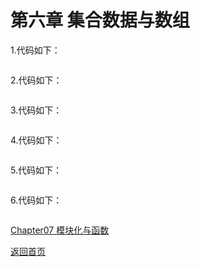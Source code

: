 # 第六章 集合数据与数组

1.代码如下：
```c

```

2.代码如下：
```c

```

3.代码如下：
```c

```

4.代码如下：
```c

```

5.代码如下：
```c

```

6.代码如下：
```c

```

[Chapter07 模块化与函数](/Chapter07.md)

[返回首页](/README.md)
